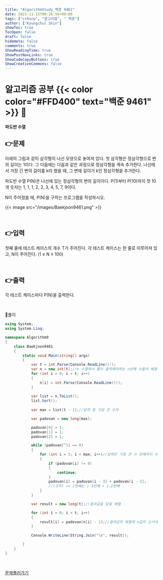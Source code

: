 ```yaml
---
title: "AlgorithmStudy_백준 9461"
date: 2021-11-15T00:26:56+09:00
tags: ["csharp", "알고리즘", " 백준"]
author: ["Kyungchul Shin"]
showToc: true
TocOpen: false
draft: false
hidemeta: false
comments: true
ShowReadingTime: true
ShowPostNavLinks: true
ShowCodeCopyButtons: true
ShowCreativeCommons: false
---
```

# 알고리즘 공부 {{< color color="#FFD400" text="백준 9461" >}} 🧐
#### 파도반 수열


## 👉문제
아래의 그림과 같이 삼각형이 나선 모양으로 놓여져 있다. 첫 삼각형은 정삼각형으로 변의 길이는 1이다. 그 다음에는 다음과 같은 과정으로 정삼각형을 계속 추가한다. 나선에서 가장 긴 변의 길이를 k라 했을 때, 그 변에 길이가 k인 정삼각형을 추가한다.

파도반 수열 P(N)은 나선에 있는 정삼각형의 변의 길이이다. P(1)부터 P(10)까지 첫 10개 숫자는 1, 1, 1, 2, 2, 3, 4, 5, 7, 9이다.

N이 주어졌을 때, P(N)을 구하는 프로그램을 작성하시오.

{{< image src="/images/Baekjoon9461.png" >}}


<br>

## 👉입력  
첫째 줄에 테스트 케이스의 개수 T가 주어진다. 각 테스트 케이스는 한 줄로 이루어져 있고, N이 주어진다. (1 ≤ N ≤ 100)


<br>

## 👉출력
각 테스트 케이스마다 P(N)을 출력한다.  

<br>

🍑풀이
```csharp
using System;
using System.Linq;

namespace Algorithm9
{
    class Baekjoon9461
    {
        static void Main(string[] args)
        {
            var t = int.Parse(Console.ReadLine()!);
            var n = new int[t];//n 수열에서 뽑아 출력해야하는 n번째 수들의 배열
            for (int i = 0; i < t; i++)
            {
                n[i] = int.Parse(Console.ReadLine()!);
            }
            
            var list = n.ToList();
            list.Sort();
            
            var max = list[t - 1];//입력 중 가장 큰 숫자

            var padovan = new long[max];

            padovan[0] = 1;
            padovan[1] = 1;
            padovan[2] = 1;

            while (padovan[^1] == 0)
            {
                for (int i = 3; i < max; i++)//입력된 가장 큰 수 번째까지 수열을 구한다.
                {
                    if (padovan[i] != 0)
                    {
                        continue;
                    }
                    padovan[i] = padovan[i - 3] + padovan[i - 2];
                    //(규칙) => i번째는 i-3번째 + i-2번째 
                }
            }

            var result = new long[t];//결과값을 담을 배열

            for (int i = 0; i < t; i++)
            {
                result[i] = padovan[n[i] - 1];//결과값의 배열에 n값의 순서대로 수열의 값을 대입
            }
            
            Console.WriteLine(String.Join("\n", result));

        }
    }
}
```

<br>

[문제풀러가기](https://www.acmicpc.net/problem/9461)
